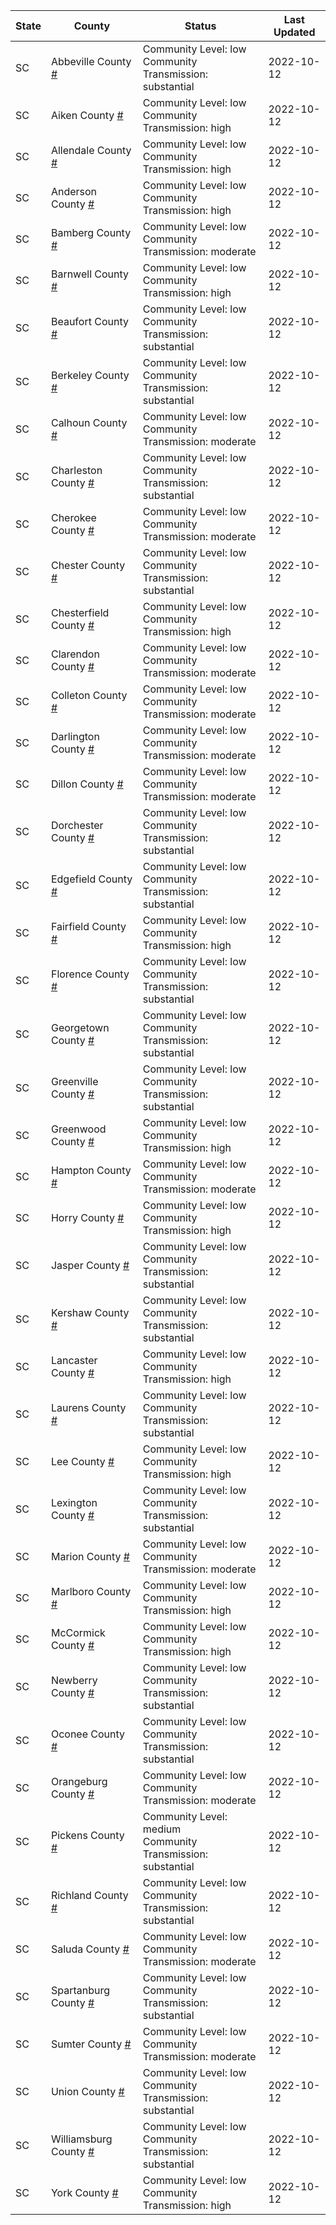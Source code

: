 State | County | Status | Last Updated
--- | --- | --- | --- 
SC | Abbeville County <a href="#abbeville_county">#</a> | <a name="abbeville_county"></a>Community Level: low<br/>Community Transmission: substantial | 2022-10-12
SC | Aiken County <a href="#aiken_county">#</a> | <a name="aiken_county"></a>Community Level: low<br/>Community Transmission: high | 2022-10-12
SC | Allendale County <a href="#allendale_county">#</a> | <a name="allendale_county"></a>Community Level: low<br/>Community Transmission: high | 2022-10-12
SC | Anderson County <a href="#anderson_county">#</a> | <a name="anderson_county"></a>Community Level: low<br/>Community Transmission: high | 2022-10-12
SC | Bamberg County <a href="#bamberg_county">#</a> | <a name="bamberg_county"></a>Community Level: low<br/>Community Transmission: moderate | 2022-10-12
SC | Barnwell County <a href="#barnwell_county">#</a> | <a name="barnwell_county"></a>Community Level: low<br/>Community Transmission: high | 2022-10-12
SC | Beaufort County <a href="#beaufort_county">#</a> | <a name="beaufort_county"></a>Community Level: low<br/>Community Transmission: substantial | 2022-10-12
SC | Berkeley County <a href="#berkeley_county">#</a> | <a name="berkeley_county"></a>Community Level: low<br/>Community Transmission: substantial | 2022-10-12
SC | Calhoun County <a href="#calhoun_county">#</a> | <a name="calhoun_county"></a>Community Level: low<br/>Community Transmission: moderate | 2022-10-12
SC | Charleston County <a href="#charleston_county">#</a> | <a name="charleston_county"></a>Community Level: low<br/>Community Transmission: substantial | 2022-10-12
SC | Cherokee County <a href="#cherokee_county">#</a> | <a name="cherokee_county"></a>Community Level: low<br/>Community Transmission: moderate | 2022-10-12
SC | Chester County <a href="#chester_county">#</a> | <a name="chester_county"></a>Community Level: low<br/>Community Transmission: substantial | 2022-10-12
SC | Chesterfield County <a href="#chesterfield_county">#</a> | <a name="chesterfield_county"></a>Community Level: low<br/>Community Transmission: high | 2022-10-12
SC | Clarendon County <a href="#clarendon_county">#</a> | <a name="clarendon_county"></a>Community Level: low<br/>Community Transmission: moderate | 2022-10-12
SC | Colleton County <a href="#colleton_county">#</a> | <a name="colleton_county"></a>Community Level: low<br/>Community Transmission: moderate | 2022-10-12
SC | Darlington County <a href="#darlington_county">#</a> | <a name="darlington_county"></a>Community Level: low<br/>Community Transmission: moderate | 2022-10-12
SC | Dillon County <a href="#dillon_county">#</a> | <a name="dillon_county"></a>Community Level: low<br/>Community Transmission: moderate | 2022-10-12
SC | Dorchester County <a href="#dorchester_county">#</a> | <a name="dorchester_county"></a>Community Level: low<br/>Community Transmission: substantial | 2022-10-12
SC | Edgefield County <a href="#edgefield_county">#</a> | <a name="edgefield_county"></a>Community Level: low<br/>Community Transmission: substantial | 2022-10-12
SC | Fairfield County <a href="#fairfield_county">#</a> | <a name="fairfield_county"></a>Community Level: low<br/>Community Transmission: high | 2022-10-12
SC | Florence County <a href="#florence_county">#</a> | <a name="florence_county"></a>Community Level: low<br/>Community Transmission: substantial | 2022-10-12
SC | Georgetown County <a href="#georgetown_county">#</a> | <a name="georgetown_county"></a>Community Level: low<br/>Community Transmission: substantial | 2022-10-12
SC | Greenville County <a href="#greenville_county">#</a> | <a name="greenville_county"></a>Community Level: low<br/>Community Transmission: substantial | 2022-10-12
SC | Greenwood County <a href="#greenwood_county">#</a> | <a name="greenwood_county"></a>Community Level: low<br/>Community Transmission: high | 2022-10-12
SC | Hampton County <a href="#hampton_county">#</a> | <a name="hampton_county"></a>Community Level: low<br/>Community Transmission: moderate | 2022-10-12
SC | Horry County <a href="#horry_county">#</a> | <a name="horry_county"></a>Community Level: low<br/>Community Transmission: high | 2022-10-12
SC | Jasper County <a href="#jasper_county">#</a> | <a name="jasper_county"></a>Community Level: low<br/>Community Transmission: substantial | 2022-10-12
SC | Kershaw County <a href="#kershaw_county">#</a> | <a name="kershaw_county"></a>Community Level: low<br/>Community Transmission: substantial | 2022-10-12
SC | Lancaster County <a href="#lancaster_county">#</a> | <a name="lancaster_county"></a>Community Level: low<br/>Community Transmission: high | 2022-10-12
SC | Laurens County <a href="#laurens_county">#</a> | <a name="laurens_county"></a>Community Level: low<br/>Community Transmission: substantial | 2022-10-12
SC | Lee County <a href="#lee_county">#</a> | <a name="lee_county"></a>Community Level: low<br/>Community Transmission: high | 2022-10-12
SC | Lexington County <a href="#lexington_county">#</a> | <a name="lexington_county"></a>Community Level: low<br/>Community Transmission: substantial | 2022-10-12
SC | Marion County <a href="#marion_county">#</a> | <a name="marion_county"></a>Community Level: low<br/>Community Transmission: moderate | 2022-10-12
SC | Marlboro County <a href="#marlboro_county">#</a> | <a name="marlboro_county"></a>Community Level: low<br/>Community Transmission: high | 2022-10-12
SC | McCormick County <a href="#mccormick_county">#</a> | <a name="mccormick_county"></a>Community Level: low<br/>Community Transmission: high | 2022-10-12
SC | Newberry County <a href="#newberry_county">#</a> | <a name="newberry_county"></a>Community Level: low<br/>Community Transmission: substantial | 2022-10-12
SC | Oconee County <a href="#oconee_county">#</a> | <a name="oconee_county"></a>Community Level: low<br/>Community Transmission: substantial | 2022-10-12
SC | Orangeburg County <a href="#orangeburg_county">#</a> | <a name="orangeburg_county"></a>Community Level: low<br/>Community Transmission: moderate | 2022-10-12
SC | Pickens County <a href="#pickens_county">#</a> | <a name="pickens_county"></a>Community Level: medium<br/>Community Transmission: substantial | 2022-10-12
SC | Richland County <a href="#richland_county">#</a> | <a name="richland_county"></a>Community Level: low<br/>Community Transmission: substantial | 2022-10-12
SC | Saluda County <a href="#saluda_county">#</a> | <a name="saluda_county"></a>Community Level: low<br/>Community Transmission: moderate | 2022-10-12
SC | Spartanburg County <a href="#spartanburg_county">#</a> | <a name="spartanburg_county"></a>Community Level: low<br/>Community Transmission: substantial | 2022-10-12
SC | Sumter County <a href="#sumter_county">#</a> | <a name="sumter_county"></a>Community Level: low<br/>Community Transmission: moderate | 2022-10-12
SC | Union County <a href="#union_county">#</a> | <a name="union_county"></a>Community Level: low<br/>Community Transmission: substantial | 2022-10-12
SC | Williamsburg County <a href="#williamsburg_county">#</a> | <a name="williamsburg_county"></a>Community Level: low<br/>Community Transmission: substantial | 2022-10-12
SC | York County <a href="#york_county">#</a> | <a name="york_county"></a>Community Level: low<br/>Community Transmission: high | 2022-10-12
